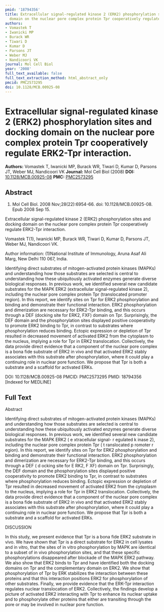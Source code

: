 ```yaml
---
pmid: '18794356'
title: Extracellular signal-regulated kinase 2 (ERK2) phosphorylation sites and docking
  domain on the nuclear pore complex protein Tpr cooperatively regulate ERK2-Tpr interaction.
authors:
- Vomastek T
- Iwanicki MP
- Burack WR
- Tiwari D
- Kumar D
- Parsons JT
- Weber MJ
- Nandicoori VK
journal: Mol Cell Biol
year: '2008'
full_text_available: false
full_text_extraction_method: html_abstract_only
pmcid: PMC2573295
doi: 10.1128/MCB.00925-08
---
```


# Extracellular signal-regulated kinase 2 (ERK2) phosphorylation sites and docking domain on the nuclear pore complex protein Tpr cooperatively regulate ERK2-Tpr interaction.
**Authors:** Vomastek T, Iwanicki MP, Burack WR, Tiwari D, Kumar D, Parsons JT, Weber MJ, Nandicoori VK
**Journal:** Mol Cell Biol (2008)
**DOI:** [10.1128/MCB.00925-08](https://doi.org/10.1128/MCB.00925-08)
**PMC:** [PMC2573295](https://www.ncbi.nlm.nih.gov/pmc/articles/PMC2573295/)

## Abstract

1. Mol Cell Biol. 2008 Nov;28(22):6954-66. doi: 10.1128/MCB.00925-08. Epub 2008
Sep  15.

Extracellular signal-regulated kinase 2 (ERK2) phosphorylation sites and docking 
domain on the nuclear pore complex protein Tpr cooperatively regulate ERK2-Tpr 
interaction.

Vomastek T(1), Iwanicki MP, Burack WR, Tiwari D, Kumar D, Parsons JT, Weber MJ, 
Nandicoori VK.

Author information:
(1)National Institute of Immunology, Aruna Asaf Ali Marg, New Delhi 110 067, 
India.

Identifying direct substrates of mitogen-activated protein kinases (MAPKs) and 
understanding how those substrates are selected is central to understanding how 
these ubiquitously activated enzymes generate diverse biological responses. In 
previous work, we identified several new candidate substrates for the MAPK ERK2 
(extracellular signal-regulated kinase 2), including the nuclear pore complex 
protein Tpr (translocated promoter region). In this report, we identify sites on 
Tpr for ERK2 phosphorylation and binding and demonstrate their functional 
interaction. ERK2 phosphorylation and dimerization are necessary for ERK2-Tpr 
binding, and this occurs through a DEF (docking site for ERK2, FXF) domain on 
Tpr. Surprisingly, the DEF domain and the phosphorylation sites displayed 
positive cooperativity to promote ERK2 binding to Tpr, in contrast to substrates 
where phosphorylation reduces binding. Ectopic expression or depletion of Tpr 
resulted in decreased movement of activated ERK2 from the cytoplasm to the 
nucleus, implying a role for Tpr in ERK2 translocation. Collectively, the data 
provide direct evidence that a component of the nuclear pore complex is a bona 
fide substrate of ERK2 in vivo and that activated ERK2 stably associates with 
this substrate after phosphorylation, where it could play a continuing role in 
nuclear pore function. We propose that Tpr is both a substrate and a scaffold 
for activated ERKs.

DOI: 10.1128/MCB.00925-08
PMCID: PMC2573295
PMID: 18794356 [Indexed for MEDLINE]

## Full Text

Abstract

Identifying direct substrates of mitogen-activated protein kinases (MAPKs) and understanding how those substrates are selected is central to understanding how these ubiquitously activated enzymes generate diverse biological responses. In previous work, we identified several new candidate substrates for the MAPK ERK2 ( e xtracellular signal- r egulated k inase 2), including the nuclear pore complex protein Tpr ( t ranslocated p romoter r egion). In this report, we identify sites on Tpr for ERK2 phosphorylation and binding and demonstrate their functional interaction. ERK2 phosphorylation and dimerization are necessary for ERK2-Tpr binding, and this occurs through a DEF ( d ocking site for E RK2, F XF) domain on Tpr. Surprisingly, the DEF domain and the phosphorylation sites displayed positive cooperativity to promote ERK2 binding to Tpr, in contrast to substrates where phosphorylation reduces binding. Ectopic expression or depletion of Tpr resulted in decreased movement of activated ERK2 from the cytoplasm to the nucleus, implying a role for Tpr in ERK2 translocation. Collectively, the data provide direct evidence that a component of the nuclear pore complex is a bona fide substrate of ERK2 in vivo and that activated ERK2 stably associates with this substrate after phosphorylation, where it could play a continuing role in nuclear pore function. We propose that Tpr is both a substrate and a scaffold for activated ERKs.

DISCUSSION

In this study, we present evidence that Tpr is a bona fide ERK2 substrate in vivo. We have shown that Tpr is a direct substrate for ERK2 in cell lysates and in vitro, that the sites of in vitro phosphorylation by MAPK are identical to a subset of in vivo phosphorylation sites, and that these specific phosphorylations disappeared after blockade of the MAPK ERK2 pathway. We also show that ERK2 binds to Tpr and have identified both the docking domains on Tpr and the complementary domain on ERK2. We show that phosphorylation of Tpr by ERK stabilizes the interaction between these proteins and that this interaction positions ERK2 for phosphorylation of other substrates. Finally, we provide evidence that the ERK-Tpr interaction regulates nuclear translocation of ERK2. Collectively, the findings develop a picture of activated ERK2 interacting with Tpr to enhance its nuclear uptake and to phosphorylate other proteins that either are transiting through the pore or may be involved in nuclear pore function.
